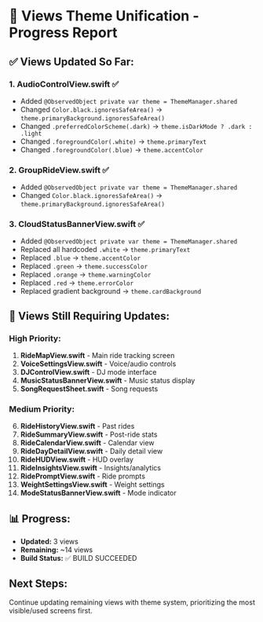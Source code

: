 # 🎨 Views Theme Unification - Progress Report

## ✅ Views Updated So Far:

### 1. AudioControlView.swift ✅
- Added `@ObservedObject private var theme = ThemeManager.shared`
- Changed `Color.black.ignoresSafeArea()` → `theme.primaryBackground.ignoresSafeArea()`
- Changed `.preferredColorScheme(.dark)` → `theme.isDarkMode ? .dark : .light`
- Changed `.foregroundColor(.white)` → `theme.primaryText`
- Changed `.foregroundColor(.blue)` → `theme.accentColor`

### 2. GroupRideView.swift ✅
- Added `@ObservedObject private var theme = ThemeManager.shared`
- Changed `Color.black.ignoresSafeArea()` → `theme.primaryBackground.ignoresSafeArea()`

### 3. CloudStatusBannerView.swift ✅
- Added `@ObservedObject private var theme = ThemeManager.shared`
- Replaced all hardcoded `.white` → `theme.primaryText`
- Replaced `.blue` → `theme.accentColor`
- Replaced `.green` → `theme.successColor`
- Replaced `.orange` → `theme.warningColor`
- Replaced `.red` → `theme.errorColor`
- Replaced gradient background → `theme.cardBackground`

## 🔧 Views Still Requiring Updates:

### High Priority:
1. **RideMapView.swift** - Main ride tracking screen
2. **VoiceSettingsView.swift** - Voice/audio controls
3. **DJControlView.swift** - DJ mode interface
4. **MusicStatusBannerView.swift** - Music status display
5. **SongRequestSheet.swift** - Song requests

### Medium Priority:
6. **RideHistoryView.swift** - Past rides
7. **RideSummaryView.swift** - Post-ride stats
8. **RideCalendarView.swift** - Calendar view
9. **RideDayDetailView.swift** - Daily detail view
10. **RideHUDView.swift** - HUD overlay
11. **RideInsightsView.swift** - Insights/analytics
12. **RidePromptView.swift** - Ride prompts
13. **WeightSettingsView.swift** - Weight settings
14. **ModeStatusBannerView.swift** - Mode indicator

## 📊 Progress:
- **Updated:** 3 views
- **Remaining:** ~14 views
- **Build Status:** ✅ BUILD SUCCEEDED

## Next Steps:
Continue updating remaining views with theme system, prioritizing the most visible/used screens first.

